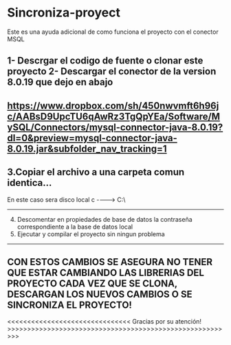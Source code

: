 # Sincroniza-proyect

Este es una ayuda adicional de como funciona el proyecto con el conector MSQL

1- Descrgar el codigo de fuente o clonar este proyecto
2- Descargar el conector de la version 8.0.19 que dejo en abajo
---------------------------------------------------------------------------------------------------------
https://www.dropbox.com/sh/450nwvmft6h96jc/AABsD9UpcTU6qAwRz3TgQpYEa/Software/MySQL/Connectors/mysql-connector-java-8.0.19?dl=0&preview=mysql-connector-java-8.0.19.jar&subfolder_nav_tracking=1
---------------------------------------------------------------------------------------------------------
3.Copiar el archivo a una carpeta comun identica... 
---------------------------------------------------------------------------------------------------------

 En este caso sera disco local c ---->     C:\
 
---------------------------------------------------------------------------------------------------------
4. Descomentar en propiedades de base de datos la contraseña correspondiente a la base de datos local
5. Ejecutar y compilar el proyecto sin ningun problema


------------------------------------------------------------------------------------------------------------------------------------
CON ESTOS CAMBIOS SE ASEGURA NO TENER QUE ESTAR CAMBIANDO LAS LIBRERIAS DEL PROYECTO CADA VEZ QUE SE CLONA,
DESCARGAN LOS NUEVOS CAMBIOS O SE SINCRONIZA EL PROYECTO!
---------------------------------------------------------------------------------------------------------------------------------------

<<<<<<<<<<<<<<<<<<<<<<<<<<<<<<<                 Gracias por su atención!  >>>>>>>>>>>>>>>>>>>>>>>>>>>>>>>>>>>>>>>>>>>>>>>>>>>>>>>>>
